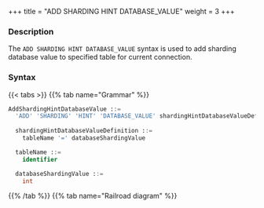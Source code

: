 +++
title = "ADD SHARDING HINT DATABASE_VALUE"
weight = 3
+++

### Description

The `ADD SHARDING HINT DATABASE_VALUE` syntax is used to add sharding database value to specified table for current connection.

### Syntax

{{< tabs >}}
{{% tab name="Grammar" %}}
```sql
AddShardingHintDatabaseValue ::=
  'ADD' 'SHARDING' 'HINT' 'DATABASE_VALUE' shardingHintDatabaseValueDefinition
  
  shardingHintDatabaseValueDefinition ::=
    tableName '=' databaseShardingValue

  tableName ::=
    identifier

  databaseShardingValue ::=
    int
```
{{% /tab %}}
{{% tab name="Railroad diagram" %}}
<iframe frameborder="0" name="diagram" id="diagram" width="100%" height="100%"></iframe>
{{% /tab %}}
{{< /tabs >}}

### Example

- Add the database sharding value for specified table

```sql
ADD SHARDING HINT DATABASE_VALUE t_order = 100;
```

### Reserved word

`ADD`, `SHARDING`, `HINT`, `DATABASE_VALUE`

### Related links

- [Reserved word](/en/user-manual/shardingsphere-proxy/distsql/syntax/reserved-word/)
